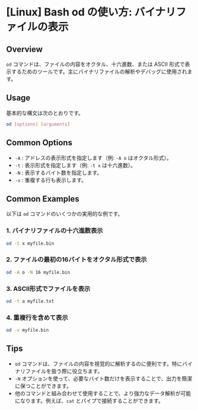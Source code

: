 # [Linux] Bash od の使い方: バイナリファイルの表示

## Overview
`od` コマンドは、ファイルの内容をオクタル、十六進数、または ASCII 形式で表示するためのツールです。主にバイナリファイルの解析やデバッグに使用されます。

## Usage
基本的な構文は次のとおりです。

```bash
od [options] [arguments]
```

## Common Options
- `-A` : アドレスの表示形式を指定します（例: `-A o` はオクタル形式）。
- `-t` : 表示形式を指定します（例: `-t x` は十六進数）。
- `-N` : 表示するバイト数を指定します。
- `-v` : 重複する行も表示します。

## Common Examples
以下は `od` コマンドのいくつかの実用的な例です。

### 1. バイナリファイルの十六進数表示
```bash
od -t x myfile.bin
```

### 2. ファイルの最初の16バイトをオクタル形式で表示
```bash
od -A o -N 16 myfile.bin
```

### 3. ASCII形式でファイルを表示
```bash
od -t a myfile.txt
```

### 4. 重複行を含めて表示
```bash
od -v myfile.bin
```

## Tips
- `od` コマンドは、ファイルの内容を視覚的に解析するのに便利です。特にバイナリファイルを扱う際に役立ちます。
- `-N` オプションを使って、必要なバイト数だけを表示することで、出力を簡潔に保つことができます。
- 他のコマンドと組み合わせて使用することで、より強力なデータ解析が可能になります。例えば、`cat` とパイプで接続することができます。